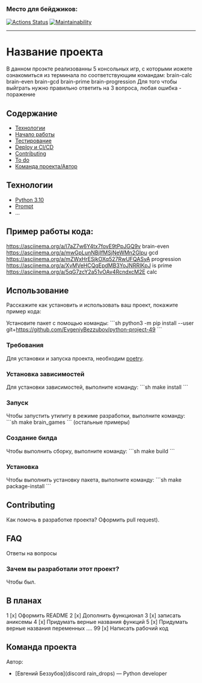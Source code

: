 ### Место для бейджиков:

[![Actions Status](https://github.com/EvgeniyBezzubov/python-project-49/workflows/hexlet-check/badge.svg)](https://github.com/EvgeniyBezzubov/python-project-49/actions)
[![Maintainability](https://api.codeclimate.com/v1/badges/0bcb316d0719c8c35cdb/maintainability)](https://codeclimate.com/github/EvgeniyBezzubov/python-project-49/maintainability)

_____

# Название проекта
В данном проэкте реализованны 5 консольных игр, с которыми иожете ознакомиться из терминала по соответствующим командам: brain-calc brain-even 
brain-gcd brain-prime brain-progression Для того чтобы выйграть нужно правильно ответить на 3 вопроса, любая ошибка - поражение
## Содержание
- [Технологии](#технологии)
- [Начало работы](#начало-работы)
- [Тестирование](#тестирование)
- [Deploy и CI/CD](#deploy-и-ci/cd)
- [Contributing](#contributing)
- [To do](#to-do)
- [Команда проекта/Автор](#команда-проекта)

## Технологии
- [Python 3.10](https://www.python.org/)
- [Prompt](https://pypi.org/project/prompt/)
- ...
## Пример работы кода:
https://asciinema.org/a/I7aZ7w6Y4tx7fovE9tPpJGQ9v brain-even
https://asciinema.org/a/mwGpLunNBjIfMSjNeWMn2GIpu gcd
https://asciinema.org/a/mZWxHrESjkOXq527RwUFQASyA progression
https://asciinema.org/a/XvMVeHCQqEpdMB3YoJNRRIKpJ is prime
https://asciinema.org/a/5qG7zcY2a51vOAv4RcndxcM2E calc
## Использование
Расскажите как установить и использовать ваш проект, покажите пример кода:

Установите пакет с помощью команды:
\```sh
python3 -m pip install --user git+https://github.com/EvgeniyBezzubov/python-project-49
\```

### Требования
Для установки и запуска проекта, необходим [poetry](https://python-poetry.org/).

### Установка зависимостей
Для установки зависимостей, выполните команду:
\```sh
make install
\```

### Запуск
Чтобы запустить утилиту в режиме разработки, выполните команду:
\```sh
make brain_games
\```
(остальные примеры)

### Создание билда
Чтобы выполнить сборку, выполните команду: 
\```sh
make build
\```

### Установка
Чтобы выполнить установку пакета, выполните команду: 
\```sh
make package-install
\```

## Contributing
Как помочь в разработке проекта? Оформить pull request).

## FAQ 
Ответы на вопросы

### Зачем вы разработали этот проект?
Чтобы был.

## В планах
1 [x] Оформить README
2 [x] Дополнить функционал
3 [х] записать аниксемы
4 [x] Придумать верные названия функций
5 [x] Придумать верные названия переменных
....
99 [х] Написать рабочий код

## Команда проекта
Автор:

- [Евгений Беззубов](discord rain_drops) — Python developer


